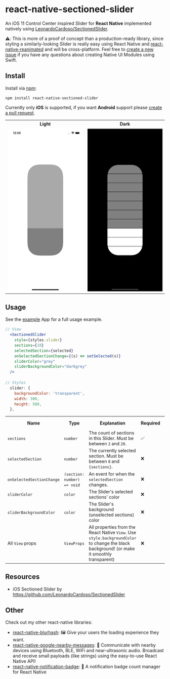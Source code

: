 # react-native-sectioned-slider

An iOS 11 Control Center inspired Slider for **React Native** implemented natively using [LeonardoCardoso/SectionedSlider](https://github.com/LeonardoCardoso/SectionedSlider).

:warning:: This is more of a proof of concept than a production-ready library, since styling a similarly-looking Slider is really easy using React Native and [react-native-reanimated](https://github.com/software-mansion/react-native-reanimated) and will be cross-platform. Feel free to [create a new issue](https://github.com/mrousavy/react-native-sectioned-slider/issues/new) if you have any questions about creating Native UI Modules using Swift.

## Install

Install via [npm](npmjs.org/packages/react-native-sectioned-slider):

```
npm install react-native-sectioned-slider
```

Currently only **iOS** is supported, if you want **Android** support please [create a pull request]().

<table>
  <tr>
    <th>Light</th>
    <th>Dark</th>
  </tr>
  <tr>
    <td><img src="https://github.com/mrousavy/react-native-sectioned-slider/raw/master/img/light.png" alt="iOS Demo Screenshot with Light Colors"></td>
    <td><img src="https://github.com/mrousavy/react-native-sectioned-slider/raw/master/img/dark.png" alt="iOS Demo Screenshot with Dark Colors"></td>
  </tr>
</table>


## Usage

See the [example](example/) App for a full usage example.

```jsx
// View
  <SectionedSlider
    style={styles.slider}
    sections={10}
    selectedSection={selected}
    onSelectedSectionChange={(s) => setSelected(s)}
    sliderColor="grey"
    sliderBackgroundColor="darkgrey"
  />

// Styles
  slider: {
    backgroundColor: 'transparent',
    width: 300,
    height: 500,
  },
```

<table>
  <tr>
    <th>Name</th>
    <th>Type</th>
    <th>Explanation</th>
    <th>Required</th>
    <th>Default Value</th>
  </td>
  <tr>
    <td><code>sections</code></td>
    <td><code>number</code></td>
    <td>The count of sections in this Slider. Must be between <code>2</code> and <code>20</code>.</td>
    <td>✅</td>
    <td><code>10</code></td>
  </tr>
  <tr>
    <td><code>selectedSection</code></td>
    <td><code>number</code></td>
    <td>The currently selected section. Must be between <code>0</code> and <code>{sections}</code>.</td>
    <td>❌</td>
    <td><code>2</code></td>
  </tr>
  <tr>
    <td><code>onSelectedSectionChange</code></td>
    <td><code>(section: number) => void</code></td>
    <td>An event for when the <code>selectedSection</code> changes.</td>
    <td>❌</td>
    <td><code>undefined</code></td>
  </tr>
  <tr>
    <td><code>sliderColor</code></td>
    <td><code>color</code></td>
    <td>The Slider's selected sections' color</td>
    <td>❌</td>
    <td><code>undefined</code></td>
  </tr>
  <tr>
    <td><code>sliderBackgroundColor</code></td>
    <td><code>color</code></td>
    <td>The Slider's background (unselected sections) color</td>
    <td>❌</td>
    <td><code>undefined</code></td>
  </tr>
  <tr>
    <td>All <code>View</code> props</td>
    <td><code>ViewProps</code></td>
    <td>All properties from the React Native <code>View</code>. Use <code>style.backgroundColor</code> to change the black background! (or make it smoothly transparent)</td>
    <td>❌</td>
    <td><code>{}</code></td>
  </tr>
</table>


## Resources

* iOS Sectioned Slider by https://github.com/LeonardoCardoso/SectionedSlider


## Other

Check out my other react-native libraries:

* [react-native-blurhash](https://github.com/mrousavy/react-native-blurhash): 🖼️ Give your users the loading experience they want.
* [react-native-google-nearby-messages](https://github.com/mrousavy/react-native-google-nearby-messages): 📲 Communicate with nearby devices using Bluetooth, BLE, WiFi and near-ultrasonic audio. Broadcast and receive small payloads (like strings) using the easy-to-use React Native API!
* [react-native-notification-badge](https://github.com/mrousavy/react-native-notification-badge): 🔴 A notification badge count manager for React Native
